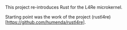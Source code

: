 This project re-introduces Rust for the L4Re microkernel. 

Starting point was the work of the project (rustl4re)[https://github.com/humenda/rustl4re]. 
